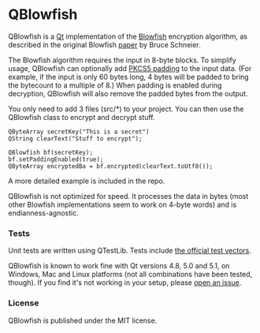 # QBlowfish

QBlowfish is a [Qt](http://qt.nokia.com/) implementation of the [Blowfish](http://www.schneier.com/blowfish.html) encryption algorithm, as described in the original Blowfish [paper](http://www.schneier.com/paper-blowfish-fse.html) by Bruce Schneier.

The Blowfish algorithm requires the input in 8-byte blocks. To simplify usage, QBlowfish can optionally add [PKCS5 padding](http://tools.ietf.org/html/rfc5652#section-6.3) to the input data. (For example, if the input is only 60 bytes long, 4 bytes will be padded to bring the bytecount to a multiple of 8.) When padding is enabled during decryption, QBlowfish will also remove the padded bytes from the output.

You only need to add 3 files (src/*) to your project. You can then use the QBlowfish class to encrypt and decrypt stuff.

    QByteArray secretKey("This is a secret")
    QString clearText("Stuff to encrypt");

    QBlowfish bf(secretKey);
    bf.setPaddingEnabled(true);
    QByteArray encryptedBa = bf.encrypted(clearText.toUtf8());

A more detailed example is included in the repo.

QBlowfish is not optimized for speed. It processes the data in bytes (most other Blowfish implementations seem to work on 4-byte words) and is endianness-agnostic.

### Tests

Unit tests are written using QTestLib. Tests include [the official test vectors](http://www.schneier.com/code/vectors.txt).

QBlowfish is known to work fine with Qt versions 4.8, 5.0 and 5.1, on Windows, Mac and Linux platforms (not all combinations have been tested, though). If you find it's not working in your setup, please [open an issue](https://github.com/roop/qblowfish/issues).

### License

QBlowfish is published under the MIT license.
